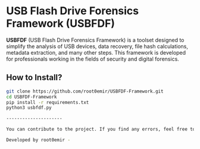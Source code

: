 # USB Flash Drive Forensics Framework (USBFDF)

**USBFDF** (USB Flash Drive Forensics Framework) is a toolset designed to simplify the analysis of USB devices, data recovery, file hash calculations, metadata extraction, and many other steps. This framework is developed for professionals working in the fields of security and digital forensics.

## How to Install?

```bash
git clone https://github.com/root0emir/USBFDF-Framework.git
cd USBFDF-Framework
pip install -r requirements.txt
python3 usbfdf.py

---------------------

You can contribute to the project. If you find any errors, feel free to reach out.

Developed by root0emir -